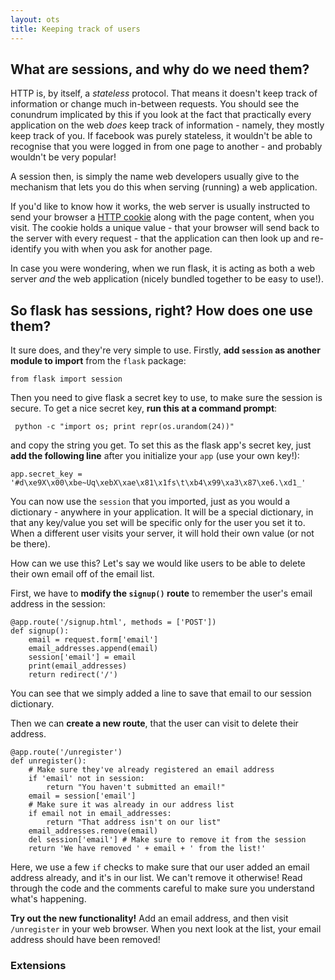 ```yaml
---
layout: ots
title: Keeping track of users
---
```


## What are sessions, and why do we need them?

HTTP is, by itself, a _stateless_ protocol. That means it doesn't keep track of information or change much in-between requests. You should see the conundrum implicated by this if you look at the fact that practically every application on the web _does_ keep track of information - namely, they mostly keep track of you. If facebook was purely stateless, it wouldn't be able to recognise that you were logged in from one page to another - and probably wouldn't be very popular!

A session then, is simply the name web developers usually give to the mechanism that lets you do this when serving (running) a web application.

If you'd like to know how it works, the web server is usually instructed to send your browser a [HTTP cookie](http://en.wikipedia.org/wiki/HTTP_cookie_) along with the page content, when you visit. The cookie holds a unique value - that your browser will send back to the server with every request - that the application can then look up and re-identify  you with when you ask for another page.

In case you were wondering, when we run flask, it is acting as both a web server _and_ the web application (nicely bundled together to be easy to use!).

## So flask has sessions, right? How does one use them?

It sure does, and they're very simple to use. Firstly, **add `session` as another module to import** from the `flask` package:

    from flask import session
    
Then you need to give flask a secret key to use, to make sure the session is secure. To get a nice secret key, **run this at a command prompt**:

     python -c "import os; print repr(os.urandom(24))"
     
and copy the string you get. To set this as the flask app's secret key, just **add the following line** after you initialize your `app` (use your own key!):

    app.secret_key = '#d\xe9X\x00\xbe~Uq\xebX\xae\x81\x1fs\t\xb4\x99\xa3\x87\xe6.\xd1_'
    
You can now use the `session` that you imported, just as you would a dictionary - anywhere in your application. It will be a special dictionary, in that any key/value you set will be specific only for the user you set it to. When a different user visits your server, it will hold their own value (or not be there).

How can we use this? Let's say we would like users to be able to delete their own email off of the email list.

First, we have to **modify the `signup()` route** to remember the user's email address in the session:

    @app.route('/signup.html', methods = ['POST'])
    def signup():
        email = request.form['email']
        email_addresses.append(email)
        session['email'] = email
        print(email_addresses)
        return redirect('/')
        
You can see that we simply added a line to save that email to our session dictionary.
        
Then we can **create a new route**, that the user can visit to delete their address.

    @app.route('/unregister')
    def unregister():
        # Make sure they've already registered an email address
        if 'email' not in session:
            return "You haven't submitted an email!"
        email = session['email']
        # Make sure it was already in our address list
        if email not in email_addresses:
            return "That address isn't on our list"
        email_addresses.remove(email)
        del session['email'] # Make sure to remove it from the session
        return 'We have removed ' + email + ' from the list!'


Here, we use a few `if` checks to make sure that our user added an email address already, and it's in our list. We can't remove it otherwise! Read through the code and the comments careful to make sure you understand what's happening.

**Try out the new functionality!** Add an email address, and then visit `/unregister` in your web browser. When you next look at the list, your email address should have been removed!

### Extensions
